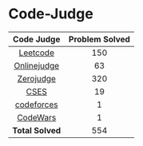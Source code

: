 # Code-Judge

|Code Judge|Problem Solved|
|:--:|:---:|
|[Leetcode](https://github.com/kerong2002/Leetcode)|150|
|[Onlinejudge](https://github.com/kerong2002/Onlinejudge)|63|
|[Zerojudge](https://github.com/kerong2002/Zerojudge)|320|
|[CSES](https://github.com/kerong2002/CSES)|19|
|[codeforces](https://github.com/kerong2002/codeforces)|1|
|[CodeWars](https://github.com/kerong2002/Codewars)|1|
|**Total Solved**|554|
